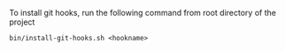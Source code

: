 To install git hooks, run the following command from root directory of the project

```
bin/install-git-hooks.sh <hookname>
```

